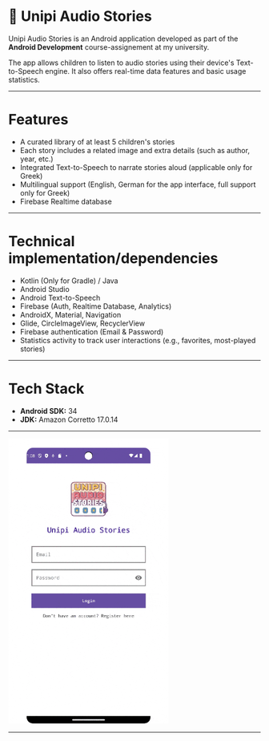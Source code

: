 # 📖 Unipi Audio Stories

Unipi Audio Stories is an Android application developed as part of the **Android Development** course-assignement at my university.

The app allows children to listen to audio stories using their device's Text-to-Speech engine. It also offers real-time data features and basic usage statistics.

---

# Features

- A curated library of at least 5 children's stories
- Each story includes a related image and extra details (such as author, year, etc.)
- Integrated Text-to-Speech to narrate stories aloud (applicable only for Greek)
- Multilingual support (English, German for the app interface, full support only for Greek)
- Firebase Realtime database

---

# Technical implementation/dependencies

- Kotlin (Only for Gradle) / Java
- Android Studio
- Android Text-to-Speech
- Firebase (Auth, Realtime Database, Analytics)
- AndroidX, Material, Navigation
- Glide, CircleImageView, RecyclerView
- Firebase authentication (Email & Password)
- Statistics activity to track user interactions (e.g., favorites, most-played stories)

---

# Tech Stack

- **Android SDK:** 34  
- **JDK:** Amazon Corretto 17.0.14  

---

<div align="left">
  <img src="assets/demo.gif" width="320"/>
</div>

---
